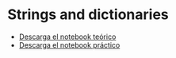 # Strings and dictionaries

- [Descarga el notebook teórico](strings-and-dictionaries.ipynb)
- [Descarga el notebook práctico](exercise-strings-and-dictionaries.ipynb)
